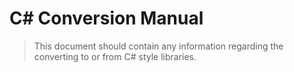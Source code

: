 # C# Conversion Manual
> This document should contain any information regarding the converting to or from C# style libraries.
